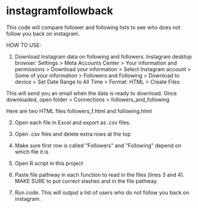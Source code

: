 # instagramfollowback
This code will compare follower and following lists to see who does not follow you back on instagram.

HOW TO USE:

1) Download Instagram data on following and followers. Instagram desktop browser: Settings > Meta Accounts Center > Your information and permissions > Download your information > Select Instagram account > Some of your information > Followers and Following > Download to device > Set Date Range to All Time > Format: HTML > Create Files

This will send you an email when the data is ready to download. Once downloaded, open folder > Connections > followers_and_following

Here are two HTML files followers_1.html and following.html 

2) Open each file in Excel and export as .csv files. 

3) Open .csv files and delete extra rows at the top

4) Make sure first row is called "Followers" and "Following" depend on which file it is

5) Open R script in this project

6) Paste file pathway in each function to read in the files (lines 3 and 4). MAKE SURE to put correct slashes and in the file pathway.

7) Run code. This will output a list of users who do not follow you back on instagram.
